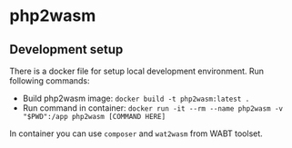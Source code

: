 # php2wasm

## Development setup

There is a docker file for setup local development environment.
Run following commands:

- Build php2wasm image: `docker build -t php2wasm:latest .`
- Run command in container: `docker run -it --rm --name php2wasm -v "$PWD":/app php2wasm [COMMAND HERE]`

In container you can use `composer` and `wat2wasm` from WABT toolset.